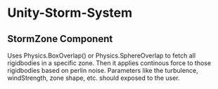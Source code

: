# Unity-Storm-System

## StormZone Component

Uses Physics.BoxOverlap() or Physics.SphereOverlap to fetch all rigidbodies in a specific zone.
Then it applies continous force to those rigidbodies based on perlin noise.
Parameters like the turbulence, windStrength, zone shape, etc. should exposed to the user.
